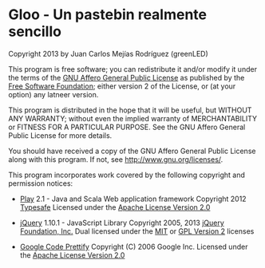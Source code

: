 Gloo - Un pastebin realmente sencillo
================================================

Copyright 2013 by Juan Carlos Mejías Rodríguez (greenLED)

This program is free software; you can redistribute it and/or modify
it under the terms of the [GNU Affero General Public License](http://www.gnu.org/licenses/agpl.html) as published by
the [Free Software Foundation](http://www.fsf.org/); either version 2 of the License, or
(at your option) any latneer version.

This program is distributed in the hope that it will be useful,
but WITHOUT ANY WARRANTY; without even the implied warranty of
MERCHANTABILITY or FITNESS FOR A PARTICULAR PURPOSE.  See the
GNU Affero General Public License for more details.

You should have received a copy of the GNU Affero General Public License
along with this program.  If not, see http://www.gnu.org/licenses/.

This program incorporates work covered by the following copyright and
permission notices:

- [Play](http://www.playframework.com) 2.1 - Java and Scala Web application framework
  Copyright 2012 [Typesafe](http://www.typesafe.com)
  Licensed under the [Apache License Version 2.0](http://www.apache.org/licenses/LICENSE-2.0)

- [jQuery](http://jquery.org/) 1.10.1 - JavaScript Library
  Copyright 2005, 2013 [jQuery Foundation, Inc.](http://jquery.com/)
  Dual licensed under the [MIT](http://opensource.org/licenses/mit-license.php) or [GPL Version 2](http://www.gnu.org/licenses/old-licenses/gpl-2.0.html) licenses

- [Google Code Prettify](http://code.google.com/p/google-code-prettify)
  Copyright (C) 2006 Google Inc.
  Licensed under the [Apache License Version 2.0](http://www.apache.org/licenses/LICENSE-2.0)
